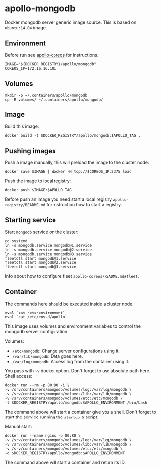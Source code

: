 apollo-mongodb
==============

Docker mongodb server generic image source. This is based on `ubuntu:14.04` image.

Environment
-----------

Before run see [apollo-coreos](https://github.com/wiliamsouza/apollo-coreos#environment) for instructions.

```
IMAGE="${DOCKER_REGISTRY}/apollo/mongodb"
COREOS_IP=172.16.16.101
```

Volumes
-------

```
mkdir -p ~/.containers/apollo/mongodb
cp -R volumes/ ~/.containers/apollo/mongodb/
```

Image
-----

Build this image:

```
docker build -t $DOCKER_REGISTRY/apollo/mongodb:$APOLLO_TAG .
```

Pushing images
--------------

Push a image manually, this will preload the image to the cluster node:

```
docker save $IMAGE | docker -H tcp://$COREOS_IP:2375 load
```

Push the image to local registry:

```
docker push $IMAGE:$APOLLO_TAG
```

Before push an image you need start a local registry `apollo-registry/README.md`
for instruction how to start a registry.


Starting service
----------------

Start `mongodb` service on the cluster:

```
cd systemd
ln -s mongodb.service mongodb@1.service
ln -s mongodb.service mongodb@2.service
ln -s mongodb.service mongodb@3.service
fleetctl start mongodb@1.service
fleetctl start mongodb@2.service
fleetctl start mongodb@3.service
```

Info about how to configure fleet `apollo-coreos/README.md#fleet`.

Container
---------

The commands here should be executed inside a cluster node.

```
eval `cat /etc/environment`
eval `cat /etc/env.d/apollo`
```

This image uses volumes and environment variables to control the mongodb server
configuration.

Volumes:

* `/etc/mongodb`: Change server configurations using it.
* `/var/lib/mongodb`: Data goes here.
* `/var/log/mongodb`: Access log from the container using it.

You pass with `-v` docker option. Don't forget to use absolute path here.
Shell access:

```
docker run --rm -p 80:80 -i \
-v /srv/containers/mongodb/volumes/log:/var/log/mongodb \
-v /srv/containers/mongodb/volumes/lib:/var/lib/mongodb \
-v /srv/containers/mongodb/volumes/etc:/etc/mongodb \
-t $DOCKER_REGISTRY/apollo/mongodb:$APOLLO_ENVIRONMENT /bin/bash
```

The command above will start a container give you a shell. Don't
forget to start the service running the `startup &` script.

Manual start:

```
docker run --name nginx -p 80:80 \
-v /srv/containers/mongodb/volumes/log:/var/log/mongodb \
-v /srv/containers/mongodb/volumes/lib:/var/lib/mongodb \
-v /srv/containers/mongodb/volumes/etc:/etc/mongodb \
-d $DOCKER_REGISTRY/apollo/mongodb:$APOLLO_ENVIRONMENT
```

The command above will start a container and return its ID.
